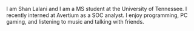 I am Shan Lalani and I am a MS student at the University of Tennessee. I recently interned at Avertium as a SOC analyst. 
I enjoy programming, PC gaming, and listening to music and talking with friends. 

